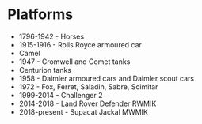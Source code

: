 # Platforms

* 1796-1942 - Horses
* 1915-1916 - Rolls Royce armoured car
* Camel
* 1947 - Cromwell and Comet tanks
* Centurion tanks
* 1958 - Daimler armoured cars and Daimler scout cars
* 1972 - Fox, Ferret, Saladin, Sabre, Scimitar
* 1999-2014 - Challenger 2
* 2014-2018 - Land Rover Defender RWMIK
* 2018-present - Supacat Jackal MWMIK
